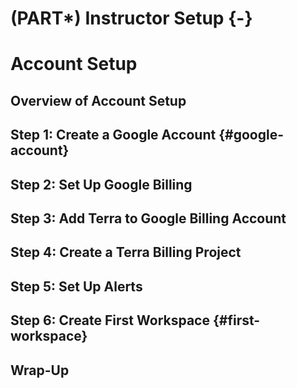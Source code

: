 # (PART\*) Instructor Setup {-}



# Account Setup

## Overview of Account Setup

## Step 1: Create a Google Account {#google-account}

## Step 2: Set Up Google Billing

## Step 3: Add Terra to Google Billing Account

## Step 4: Create a Terra Billing Project

## Step 5: Set Up Alerts

## Step 6: Create First Workspace  {#first-workspace}

## Wrap-Up
